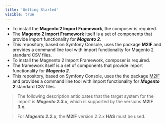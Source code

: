 ```yaml
---
title: 'Getting Started'
visible: true
---
```


* To install the **Magento 2 Import Framework**, the composer is required. 
* The **Magento 2 Import Framework** itself is a set of components that provide import functionality for ***Magento 2***. 
* This repository, based on Symfony Console, uses the package **M2IF** and provides a command line tool with import functionality for Magento 2 standard CSV files.
* To install the Magnento 2 Import Framework, composer is required. 
* The framework itself is a set of components that provide import functionality for ***Magento 2***. 
* This repository, based on Symfony Console, uses the the package [M2IF](https://github.com/techdivision/import) and provides a command line tool with import functionality for ***Magento 2*** standard CSV files.

 
> The following description anticipates that the target system for the import is ***Magento 2.3.x***,  which is supported by the versions **M2IF 3.x**. 

> For ***Magento 2.2.x***, the **M2IF** version 2.2.x **HAS** must be used.